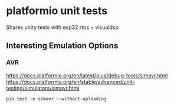 # platformio unit tests

Shares unity tests with esp32 rtos + visualdsp

## Interesting Emulation Options

### AVR

https://docs.platformio.org/en/latest/plus/debug-tools/simavr.html
https://docs.platformio.org/en/stable/advanced/unit-testing/simulators/simavr.html

`pio test -e simavr --without-uploading`

